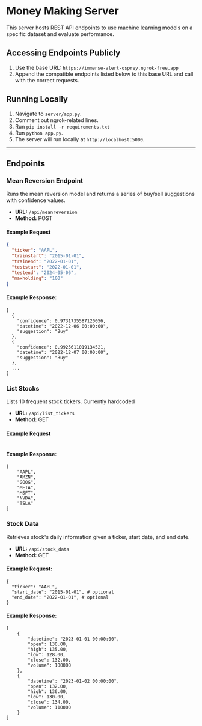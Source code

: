 # Money Making Server

This server hosts REST API endpoints to use machine learning models on a specific dataset and evaluate performance.

## Accessing Endpoints Publicly

1. Use the base URL: `https://immense-alert-osprey.ngrok-free.app`
2. Append the compatible endpoints listed below to this base URL and call with the correct requests.

## Running Locally

1. Navigate to `server/app.py`.
2. Comment out ngrok-related lines.
3. Run `pip install -r requirements.txt`
4. Run `python app.py`.
5. The server will run locally at `http://localhost:5000`.

---

## Endpoints

### Mean Reversion Endpoint

Runs the mean reversion model and returns a series of buy/sell suggestions with confidence values.

- **URL:** `/api/meanreversion`
- **Method:** POST

#### Example Request
```json
{
  "ticker": "AAPL",
  "trainstart": "2015-01-01",
  "trainend": "2022-01-01",
  "teststart": "2022-01-01",
  "testend": "2024-05-06",
  "maxholding": "100"
}
```

#### Example Response:
```
[
  {
    "confidence": 0.9731735587120056,
    "datetime": "2022-12-06 00:00:00",
    "suggestion": "Buy"
  },
  {
    "confidence": 0.9925611019134521,
    "datetime": "2022-12-07 00:00:00",
    "suggestion": "Buy"
  },
  ...
]
```


### List Stocks

Lists 10 frequent stock tickers. Currently hardcoded

- **URL:** `/api/list_tickers`
- **Method:** GET

#### Example Request
```
```

#### Example Response:
```
[
    "AAPL",
    "AMZN",
    "GOOG",
    "META",
    "MSFT",
    "NVDA",
    "TSLA"
]
```



### Stock Data

Retrieves stock's daily information given a ticker, start date, and end date.

- **URL:** `/api/stock_data`
- **Method:** GET

#### Example Request:
```
{
  "ticker": "AAPL",
  "start_date": "2015-01-01", # optional
  "end_date": "2022-01-01", # optional
}
```

#### Example Response:
```
[
    {
        "datetime": "2023-01-01 00:00:00",
        "open": 130.00,
        "high": 135.00,
        "low": 128.00,
        "close": 132.00,
        "volume": 100000
    },
    {
        "datetime": "2023-01-02 00:00:00",
        "open": 132.00,
        "high": 136.00,
        "low": 130.00,
        "close": 134.00,
        "volume": 110000
    }
]
```